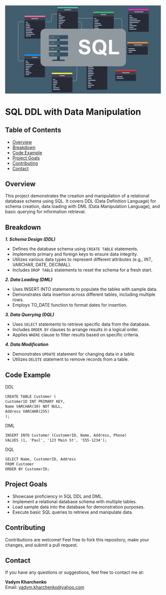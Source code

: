 <p align="center">
<img alt="image" src="project-3.png"/>
</p>
 
 # SQL DDL with Data Manipulation
## Table of Contents
- [Overview](#overview)
- [Breakdown](#breakdown)
- [Code Example](#code-example)
- [Project Goals](#project-goals)
- [Contributing](#contributing)
- [Contact](#contact)

## Overview
This project demonstrates the creation and manipulation of a relational database schema using SQL. It covers DDL (Data Definition Language) for schema creation, data loading with DML (Data Manipulation Language), and basic querying for information retrieval.

## Breakdown
***1. Schema Design (DDL)***
- Defines the database schema using ```CREATE TABLE``` statements.
- Implements primary and foreign keys to ensure data integrity.
- Utilizes various data types to represent different attributes (e.g., INT, VARCHAR, DATE, DECIMAL).
- Includes ```DROP TABLE``` statements to reset the schema for a fresh start.<br>

***2. Data Loading (DML)***
- Uses INSERT INTO statements to populate the tables with sample data.
- Demonstrates data insertion across different tables, including multiple rows.
- Employs TO_DATE function to format dates for insertion.<br>

***3. Data Querying (DQL)***
- Uses ```SELECT``` statements to retrieve specific data from the database. 
- Includes ```ORDER BY``` clauses to arrange results in a logical order. 
- Applies ```WHERE``` clause to filter results based on specific criteria.<be>

***4. Data Modification***
- Demonstrates ```UPDATE``` statement for changing data in a table.
- Utilizes ```DELETE``` statement to remove records from a table.

## Code Example
DDL
```
CREATE TABLE Customer (
CustomerID INT PRIMARY KEY,
Name VARCHAR(30) NOT NULL,
Address VARCHAR(255)
);
```
DML
```
INSERT INTO Customer (CustomerID, Name, Address, Phone)
VALUES (1, 'Paul', '123 Main St', '555-1234');
```
DQL
```
SELECT Name, CustomerID, Address
FROM Customer
ORDER BY CustomerID;
```

## Project Goals
- Showcase proficiency in SQL DDL and DML. 
- Implement a relational database schema with multiple tables. 
- Load sample data into the database for demonstration purposes. 
- Execute basic SQL queries to retrieve and manipulate data.

## Contributing
Contributions are welcome! Feel free to fork this repository, make your changes, and submit a pull request.


## Contact
If you have any questions or suggestions, feel free to contact me at:

**Vadym Kharchenko**  
Email: vadym.kharchenko@yahoo.com

